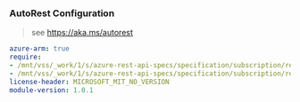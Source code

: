 ### AutoRest Configuration

> see https://aka.ms/autorest

``` yaml
azure-arm: true
require:
- /mnt/vss/_work/1/s/azure-rest-api-specs/specification/subscription/resource-manager/readme.md
- /mnt/vss/_work/1/s/azure-rest-api-specs/specification/subscription/resource-manager/readme.go.md
license-header: MICROSOFT_MIT_NO_VERSION
module-version: 1.0.1

```